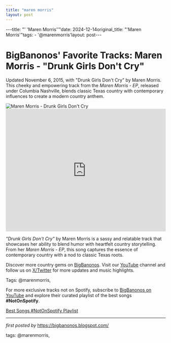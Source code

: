 ```yaml
---
title: "maren morris"
layout: post
---
```

---title: "' 'Maren Morris''"date: 2024-12-14original_title: "'Maren Morris'"tags:  - '@marenmorris'layout: post---<!-- Post Title --><h1 >BigBanonos' Favorite Tracks: Maren Morris - "Drunk Girls Don't Cry"</h1> <!-- Introductory Text --><p >Updated November 6, 2015, with "Drunk Girls Don't Cry" by Maren Morris. This cheeky and empowering track from the <em>Maren Morris - EP</em>, released under Columbia Nashville, blends classic Texas country with contemporary influences to create a modern country anthem.</p> <!-- Featured Image --><div > <img src="https://i.ytimg.com/vi/ouWQ25O-Mcg/hq720.jpg?sqp=-oaymwEhCK4FEIIDSFryq4qpAxMIARUAAAAAGAElAADIQj0AgKJD&rs=AOn4CLBboXN9rSnKzZBIB2MgO7iDsVM_dA" alt="Maren Morris - Drunk Girls Don't Cry" /></div> <!-- YouTube Video Embed --><div > <iframe width="100%" height="385" src="https://www.youtube.com/embed/tVPwWF34u2U" title="Maren Morris - Drunk Girls Don't Cry (Official Audio)" frameborder="0" allow="accelerometer; autoplay; clipboard-write; encrypted-media; gyroscope; picture-in-picture; web-share" referrerpolicy="strict-origin-when-cross-origin" allowfullscreen></iframe></div> <!-- Song Information --><div > <p><em>"Drunk Girls Don't Cry"</em> by Maren Morris is a sassy and relatable track that showcases her ability to blend humor with heartfelt country storytelling. From her <em>Maren Morris - EP</em>, this song captures the essence of contemporary country with a nod to classic Texas roots.</p></div> <!-- Footer Links --><div > <p>Discover more country gems on <a href="https://bigbanonos.blogspot.com/" target="_blank">BigBanonos</a>. Visit our <a href="https://www.youtube.com/@BigBanonos" target="_blank">YouTube</a> channel and follow us on <a href="https://x.com/bigbanonos" target="_blank">X/Twitter</a> for more updates and music highlights.</p></div> <!-- Tags --><p >Tags: @marenmorris,</p><!--Subscribe and Playlist Links--><div>    <p>For more exclusive tracks not on Spotify, subscribe to <a href="https://www.youtube.com/@BigBanonos" target="_blank">BigBanonos on YouTube</a> and explore their curated playlist of the best songs <strong>#NotOnSpotify</strong>.</p>    <p><a href="https://www.youtube.com/playlist?list=PLtuNtuTatqI0kFahUCbtbfenC_ET5O_tr" target="_blank">Best Songs #NotOnSpotify Playlist<br /></a></p></div><hr /><p><em>first posted by</em> <a href="https://bigbanonos.blogspot.com/" rel="noopener" target="_new">https://bigbanonos.blogspot.com/</a></p><p>tags: @marenmorris,</p>